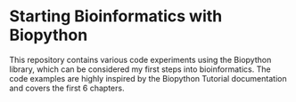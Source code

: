 # Starting Bioinformatics with Biopython
This repository contains various code experiments using the Biopython library, which can be considered my first steps into bioinformatics. 
The code examples are highly inspired by the Biopython Tutorial documentation and covers the first 6 chapters.

